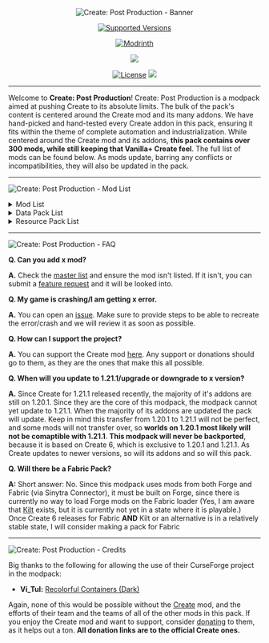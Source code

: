 <p align="center">
  <img src="https://github.com/user-attachments/assets/396348f5-adea-4508-bde1-1003c93ec4db" alt="Create: Post Production - Banner"/></p>

<p align="center">
<a href="https://modrinth.com/modpack/createpostproduction/versions"><img src="https://img.shields.io/modrinth/game-versions/lhz7PSO0?logo=modrinth&label=Game%20Versions&color=darkgreen" alt="Supported Versions"></a></p>

<p align="center">
<a href="https://modrinth.com/modpack/createpostproduction"><img src="https://img.shields.io/modrinth/dt/lhz7PSO0?logo=modrinth&label=&suffix=%20&style=flat&color=242629&labelColor=5ca424&logoColor=1c1c1c" alt="Modrinth"></a></p>

<p align="center">
<a href="https://modrinth.com/mod/create"><img src="https://img.shields.io/badge/Create_Version-6.0.4--1.20.1-darkgreen?logo=modrinth"></a></p>

<p align="center">
<a href="https://github.com/Packagers-of-Create/Create-Post-Production/blob/main/LICENSE"><img src="https://img.shields.io/github/license/Packagers-of-Create/Create-Post-Production?logo=github&style=flat&color=900c3f" alt="License"></a>
<a href="https://github.com/Packagers-of-Create/Create-Post-Production/issues"><img src="https://img.shields.io/github/issues/Packagers-of-Create/Create-Post-Production?logo=github&label=Issues"></a></p>

***

Welcome to **Create: Post Production**! Create: Post Production is a modpack aimed at pushing Create to its absolute limits. The bulk of the pack's content is centered around the Create mod and its many addons. We have hand-picked and hand-tested every Create addon in this pack, ensuring it fits within the theme of complete automation and industrialization. While centered around the Create mod and its addons, **this pack contains over 300 mods, while still keeping that Vanilla+ Create feel**. The full list of mods can be found below. As mods update, barring any conflicts or incompatibilities, they will also be updated in the pack.

***

![Create: Post Production - Mod List](https://cdn.modrinth.com/data/cached_images/2ed025e37755190582d2d2f343be5c89d8af7677.png)

<details>
<summary>Mod List</summary>

 - 'Dustrial Decor
 - [EMF] Entity Model Features
 - [ESF] Entity Sound Features
 - [ETF] Entity Texture Features
 - Additional Lanterns
 - AdvancedAE
 - Advancement Plaques
 - AI Improvements
 - Akashic Tome
 - Almost Unified
 - Alternate Current
 - Amplified Nether
 - Animatica
 - Another Furniture
 - AppleSkin
 - Applied Energistics 2
 - Applied Energistics 2 Wireless Terminals
 - Applied Energistics Delight
 - Architect's Palette
 - Architectury API
 - Armor Statues
 - Ash API
 - Athena
 - Auto Clicker
 - Autochef's Delight
 - bad packets
 - Bad Wither No Cookie - Reloaded
 - BadOptimizations
 - Balm
 - Beautiful Enchanted Books
 - Better Advancements
 - Better Statistics Screen
 - Bigger Better End Cities
 - BoccHUD
 - Bookshelf
 - Bountiful
 - Bridging Mod
 - Building But Better
 - CalcMod
 - Canary
 - Catalogue
 - Chipped
 - Chloride (Embeddium++)
 - Cloth Config API
 - Clumps
 - Configured
 - Collective
 - Connector Extras
 - Consistency+
 - Continuity
 - Controlling
 - Copper and Tuff Backport
 - Crafting Tweaks
 - Create
 - Create: Addon Compatability
 - Create: Applied Kinetics
 - Create: Aquatic Ambitions
 - Create: Bells & Whistles
 - Create: Big Contraptions
 - Create: Blazing Hot
 - Create: Central Kitchen
 - Create: Cobblestone
 - Create: Cobblestone - Deepslate Generators
 - Create: Crafts & Additions
 - Create: Crafts & (More) Additions
 - Create: Deco
 - Create: Diamond & Factory
 - Create: Enchantment Industry
 - Create: Ender Transmission
 - Create: Endless Reserves
 - Create: Factory Logistics
 - Create: Food
 - Create: Framed
 - Create: Interiors
 - Create: Mechanical Chicken
 - Create: Metalwork
 - Create: Mob Spawners
 - Create: Molten Vents
 - Create: Nuclear
 - Create: Ore Excavation
 - Create: Oxidized
 - Create: Pattern Schematics
 - Create: Power Loader
 - Create: Quality of Life
 - Create: Reforged Foundations
 - Create: Security Program
 - Create: Slice & Dice
 - Create: Smart Crafter
 - Create: Stones
 - Create: The Factory Must Grow
 - Create: Vibrant Vaults
 - Cull Leaves
 - Curios API
 - Cut Through
 - Decorative Blocks
 - Delightful
 - Deltabox Lib
 - Dungeons and Taverns Ancient City Overhaul
 - Dynamic Crosshair
 - Dynamic FPS
 - Easy Anvils
 - Easy Piglins
 - Easy Villagers
 - Embeddium
 - EMI
 - EMI Enchanting
 - EMI Extra Mod Integrations
 - EMI Loot
 - EMI Trades
 - EMIffect
 - Enchantment Descriptions
 - Enchantment Level Language Patch
 - Enchantment Machine
 - Enchantment Sort
 - End's Delight
 - Entity Culling
 - Epic Terrain
 - Every Compat (Stone Zome)
 - Every Compat (Wood Good)
 - Fabric Language Kotlin
 - Farmer's Delight
 - Fast Furnace
 - Fast Suite
 - Fast Workbench
 - FerriteCore
 - Flux Networks
 - Food Effect Tooltips
 - Forgematica
 - Forgified Fabric API
 - Formations
 - Formations Nether
 - FPS Reducer
 - FramedBlocks
 - Fuel Goes Here
 - Full Brightness Toggle
 - Fusion
 - Fzzy Config
 - Geckolib
 - Geophilic
 - Glodium
 - GPUTape
 - Handcrafted
 - Hostile Neural Networks
 - Iceberg
 - ImmediatelyFast
 - Immersive Paintings
 - Immersive UI
 - Inventory Essentials
 - Inventory Sorter
 - Item Collectors
 - Jade
 - Jade Addons
 - JamLib
 - Just Enough Items
 - Just Enough Resources
 - Just Zoom
 - Kambrik
 - Konkrete
 - Kotlin for Forge
 - Leaves Be Gone
 - Legendary Tooltips
 - Lithostitched
 - Load My F***ing Tags
 - Macaw's Bridges
 - Macaw's Doors
 - Macaw's Fences and Walls
 - Macaw's Furniture
 - Macaw's Trapdoors
 - Macaw's Windows
 - MaFgLib
 - Max Health Fix
 - MEGA Cells
 - Memory Leak Fix
 - MES - Moog's End Structures
 - MidnightLib
 - MiniHUD Extra
 - MNS - Mooc's Nether Structures
 - Model Gap Fix
 - ModernFix
 - Moonlight Lib
 - Mouse Tweaks
 - Nature's Compass
 - NetherPortalFix
 - Nether's Delight
 - Netherracked
 - No Chat Reports
 - No Fog
 - Noisium
 - Not Enough Crashes
 - Not Enough Recipe Book
 - Nullscape
 - Ocean's Delight
 - OctoLib
 - OptiGUI
 - Packet Fixer
 - Palladium
 - Particle Core
 - Patchouli
 - Paxi
 - Placebo
 - Player Totem of Undying
 - Polymorph
 - Polymorphic Energistics
 - Prism
 - Productive Bees
 - Puzzles Lib
 - qraftyfied: STRUCTURES
 - Rebalanced Piglin Bartering
 - Rebind Narrator
 - Repurposed Structures
 - Resourceful Lib
 - RightClickHarvest
 - Sawmill
 - Seamless
 - Seamless Loading Screen
 - Searchables
 - ServerCore
 - Shuffle
 - Shulker Box Tooltip
 - Simple Clouds
 - Sinytra Connector
 - Smarter Farmers
 - Sophisticated Backpacks
 - Sophisticated Core
 - Sophisticated Storage
 - Sophisticated Storage Create Integration
 - Sophisticated Storage in Motion
 - spark
 - Stoneworks
 - Storage Drawers
 - SuperMartijn642's Config Lib
 - SuperMartijn642's Core Lib
 - Tax Free Levels
 - TCDCommons API
 - ToadLib
 - Tool Stats
 - TorchMaster
 - Trash Cans
 - Traveler's Titles
 - Unlimited Trading
 - Vein Mining
 - VillagersPlus
 - Waystones
 - World Preview
 - Xaero's Minimap
 - Xaero's World Map
 - XaeroPlus
 - Yeetus Experimentus
 - Yet Another Config Lib
 - YUNG's API
 - YUNG's Better Desert Temples
 - YUNG's Better Dungeons
 - YUNG's Better End Island
 - YUNG's Better Jungle Temples
 - YUNG's Better Mineshafts
 - YUNG's Better Nether Fortresses
 - YUNG's Better Ocean Monuments
 - YUNG's Better Strongholds
 - YUNG's Better Witch Huts
 - YUNG's Bridges
 - YUNG's Extras
 - YUNG's Menu Tweaks
</details>

<details>
<summary>Data Pack List</summary>

 - Better End Cities
 - Bountiful Bounties
 - Repurposed Structures - Better Desert Temples Compat
 - Repurposed Structures - Better Dungeons Compat
 - Repurposed Structures - Better Jungle Temples Compat
 - Repurposed Structures - Better Nether Fortresses Compat
 - Repurposed Structures - Better Ocean Monuments Compat
 - Repurposed Structures - Better Strongholds Compat
 - Repurposed Structures - Better Witch Huts Compat
 - Repurposed Structures - Bountiful Compat
 - Repurposed Structures - Farmer's Delight Compat
 - Repurposed Structures - Sawmill Compat
 - Repurposed Structures - VillagersPlus Compat
</details>

<details>
<summary>Resource Pack List</summary>

 - Better GUI for Sophisticated Backpacks
 - Create Easy Villagers Textures
 - Create Energistics
 - Default Dark Mode
 - Default Dark Mode: Expansion
 - Default HD 128x
 - Delightful Plaques
 - Fancy Crops
 - Farcr's Better Dirt
 - Farcr's Re-Crafted
 - Farcr's Re-Create
 - Geometric Font Legacy
 - Icon Xaero's
 - Low On Fire
 - Midnighttigger's Default Connected Textures
 - Midnighttigger's Default Connected Textures Addons
 - RAY's 3D Ladders
 - RAY's 3D Rails
 - Recolorful Containers GUI - Dark
 - Smooth Drawers
 - Sparkles: Stardust Labs Resource Pack
 - Stained Glass Ultra
 - Suren's Sophisticated Storage
 - Update Edition
 - Visual Traveler's Titles
</details>

***

![Create: Post Production - FAQ](https://cdn.modrinth.com/data/cached_images/4bb01073ec563c1a049714c5331d0aa07a678e2a.png)

**Q. Can you add x mod?**

**A.** Check the [master list](https://github.com/Packagers-of-Create/Create-Post-Production/issues/1) and ensure the mod isn't listed. If it isn't, you can submit a [feature request](https://github.com/Packagers-of-Create/Create-Post-Production/issues/new?template=mod-request.md) and it will be looked into.

**Q. My game is crashing/I am getting x error.**

**A.** You can open an [issue](https://github.com/Packagers-of-Create/Create-Post-Production/issues/new?template=bug-report.md). Make sure to provide steps to be able to recreate the error/crash and we will review it as soon as possible.

**Q. How can I support the project?**

**A.** You can support the Create mod [here](https://github.com/Creators-of-Create/Create/wiki/Supporting-the-Project). Any support or donations should go to them, as they are the ones that make this all possible.

**Q. When will you update to 1.21.1/upgrade or downgrade to x version?**

**A.** Since Create for 1.21.1 released recently, the majority of it's addons are still on 1.20.1. Since they are the core of this modpack, the modpack cannot yet update to 1.21.1. When the majority of its addons are updated the pack will update. Keep in mind this transfer from 1.20.1 to 1.21.1 will not be perfect, and some mods will not transfer over, so **worlds on 1.20.1 most likely will not be comaptible with 1.21.1**. **This modpack will never be backported**, because it is based on Create 6, which is exclusive to 1.20.1 and 1.21.1. As Create updates to newer versions, so will its addons and so will this pack.

**Q. Will there be a Fabric Pack?**

**A:** Short answer: No. Since this modpack uses mods from both Forge and Fabric (via Sinytra Connector), it must be built on Forge, since there is currently no way to load Forge mods on the Fabric loader (Yes, I am aware that [Kilt](https://github.com/KiltMC) exists, but it is currently not yet in a state where it is playable.) Once Create 6 releases for Fabric **AND** Kilt or an alternative is in a relatively stable state, I will consider making a pack for Fabric

***

![Create: Post Production - Credits](https://cdn.modrinth.com/data/cached_images/0d03c810a7e2514e458cf9e643bce9da22f48cb8.png)

Big thanks to the following for allowing the use of their CurseForge project in the modpack:
 - **Vi_Tul:** [Recolorful Containers (Dark)](https://www.curseforge.com/minecraft/texture-packs/recolourful-containers-gui-hud-dark)

Again, none of this would be possible without the [Create](https://modrinth.com/mod/create) mod, and the efforts of their team and the teams of all of the other mods in this pack. If you enjoy the Create mod and want to support, consider [donating](https://github.com/Creators-of-Create/Create/wiki/Supporting-the-Project) to them, as it helps out a ton. **All donation links are to the official Create ones.**
